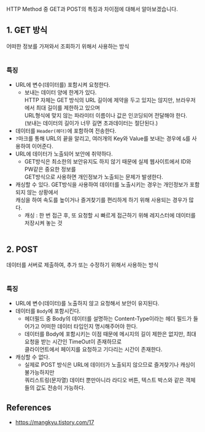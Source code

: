 HTTP Method 중 GET과 POST의 특징과 차이점에 대해서 알아보겠습니다.

## 1. GET 방식
어떠한 정보를 가져와서 조회하기 위해서 사용하는 방식
<br><br>

### 특징
* URL에 변수(데이터를) 포함시켜 요청한다.
  * 보내는 데이터 양에 한계가 있다. <br>
    HTTP 자체는 GET 방식의 URL 길이에 제약을 두고 있지는 않지만, 브라우저에서 최대 길이를 제한하고 있으며 <br>
    URL형식에 맞지 않는 파라미터 이름이나 값은 인코딩되어 전달해야 한다. <br>
    (보내는 데이터의 길이가 너무 길면 초과데이터는 절단된다.)
* 데이터를 `Header(헤더)`에 포함하여 전송한다.
* `?`마크를 통해 URL의 끝을 알리고, 여러개의 Key와 Value를 보내는 경우에 `&`를 사용하여 이어준다.
* URL에 데이터가 노출되어 보안에 취약하다.
  *  GET방식은 최소한의 보안유지도 하지 않기 때문에 실제 웹사이트에서 ID와 PW같은 중요한 정보를 <br>
     GET방식으로 사용하면 개인정보가 노출되는 문제가 발생한다.
* 캐싱할 수 있다.
  GET방식을 사용하여 데이터를 노출시키는 경우는 개인정보가 포함되지 않는 상황에서 <br>
  캐싱을 하여 속도를 높이거나 즐겨찾기를 편리하게 하기 위해 사용되는 경우가 많다.<br>
  * 캐싱 : 한 번 접근 후, 또 요청할 시 빠르게 접근하기 위해 레지스터에 데이터를 저장시켜 놓는 것
<br><br>

## 2. POST
데이터를 서버로 제출하여, 추가 또는 수정하기 위해서 사용하는 방식
<br><br>

### 특징
* URL에 변수(데이터)를 노출하지 않고 요청해서 보안이 유지된다.
* 데이터를 `Body`에 포함시킨다.
  * 헤더필드 중 Body의 데이터를 설명하는 Content-Type이라는 헤더 필드가 들어가고 어떠한 데이터 타입인지 명시해주어야 한다.
  * 데이터를 Body에 포함시키는 이점 때문에 메시지의 길이 제한은 없지만, 최대 요청을 받는 시간인 TimeOut이 존재하므로<br>
    클라이언트에서 페이지를 요청하고 기다리는 시간이 존재한다.
* 캐싱할 수 없다.
  * 실제로 POST 방식은 URL에 데이터가 노출되지 않으므로 즐겨찾기나 캐싱이 불가능하지만 <br>
    쿼리스트링(문자열) 데이터 뿐만아니라 라디오 버튼, 텍스트 박스와 같은 객체들의 값도 전송이 가능하다.
    
    
## References
* https://mangkyu.tistory.com/17
